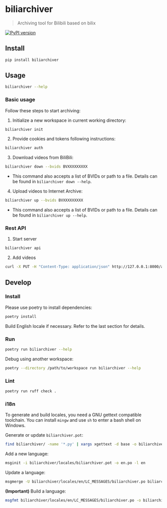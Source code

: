 # biliarchiver

> Archiving tool for Bilibili based on bilix

[![PyPI version](https://badge.fury.io/py/biliarchiver.svg)](https://badge.fury.io/py/biliarchiver)

## Install

```bash
pip install biliarchiver
```

## Usage

```bash
biliarchiver --help
```

### Basic usage

Follow these steps to start archiving:

1. Initialize a new workspace in current working directory:

```bash
biliarchiver init
```

2. Provide cookies and tokens following instructions:

```bash
biliarchiver auth
```

3. Download videos from BiliBili:

```bash
biliarchiver down --bvids BVXXXXXXXXX
```

- This command also accepts a list of BVIDs or path to a file. Details can be found in `biliarchiver down --help`.

4. Upload videos to Internet Archive:

```bash
biliarchiver up --bvids BVXXXXXXXXX
```

- This command also accepts a list of BVIDs or path to a file. Details can be found in `biliarchiver up --help`.

### Rest API

1. Start server

```bash
biliarchiver api
```

2. Add videos

```bash
curl -X PUT -H "Content-Type: application/json" http://127.0.0.1:8000/archive/BVXXXXXX
```

## Develop

### Install

Please use poetry to install dependencies:

```sh
poetry install
```

Build English locale if necessary. Refer to the last section for details.

### Run

```sh
poetry run biliarchiver --help
```

Debug using another workspace:

```sh
poetry --directory /path/to/workspace run biliarchiver --help
```

### Lint

```sh
poetry run ruff check .
```

### i18n

To generate and build locales, you need a GNU gettext compatible toolchain. You can install `mingw` and use `sh` to enter a bash shell on Windows.

Generate or update `biliarchiver.pot`:

```sh
find biliarchiver/ -name '*.py' | xargs xgettext -d base -o biliarchiver/locales/biliarchiver.pot
```

Add a new language:

```sh
msginit -i biliarchiver/locales/biliarchiver.pot -o en.po -l en
```

Update a language:

```sh
msgmerge -U biliarchiver/locales/en/LC_MESSAGES/biliarchiver.po biliarchiver/locales/biliarchiver.pot
```

**(Important)** Build a language:

```sh
msgfmt biliarchiver/locales/en/LC_MESSAGES/biliarchiver.po -o biliarchiver/locales/en/LC_MESSAGES/biliarchiver.mo
```
